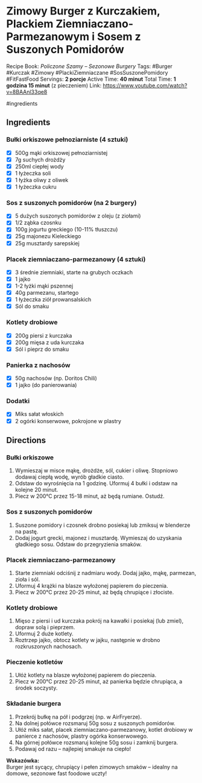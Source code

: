 # Zimowy Burger z Kurczakiem, Plackiem Ziemniaczano-Parmezanowym i Sosem z Suszonych Pomidorów

Recipe Book: *Policzone Szamy – Sezonowe Burgery*
Tags: #Burger #Kurczak #Zimowy #PlackiZiemniaczane #SosSuszonePomidory #FitFastFood
Servings: **2 porcje**
Active Time: **40 minut**
Total Time: **1 godzina 15 minut** (z pieczeniem)
Link: https://www.youtube.com/watch?v=8BAAnl33qe8

#ingredients 
## Ingredients

### Bułki orkiszowe pełnoziarniste (4 sztuki)
- [x] 500g mąki orkiszowej pełnoziarnistej
- [x] 7g suchych drożdży
- [x] 250ml ciepłej wody
- [x] 1 łyżeczka soli
- [x] 1 łyżka oliwy z oliwek
- [x] 1 łyżeczka cukru

### Sos z suszonych pomidorów (na 2 burgery)
- [x] 5 dużych suszonych pomidorów z oleju (z ziołami)
- [x] 1/2 ząbka czosnku
- [x] 100g jogurtu greckiego (10-11% tłuszczu)
- [x] 25g majonezu Kieleckiego
- [x] 25g musztardy sarepskiej

### Placek ziemniaczano-parmezanowy (4 sztuki)
- [x] 3 średnie ziemniaki, starte na grubych oczkach
- [x] 1 jajko
- [x] 1-2 łyżki mąki pszennej
- [x] 40g parmezanu, startego
- [x] 1 łyżeczka ziół prowansalskich
- [x] Sól do smaku

### Kotlety drobiowe
- [x] 200g piersi z kurczaka
- [x] 200g mięsa z uda kurczaka
- [x] Sól i pieprz do smaku

### Panierka z nachosów
- [x] 50g nachosów (np. Doritos Chili)
- [x] 1 jajko (do panierowania)

### Dodatki
- [x] Miks sałat włoskich
- [x] 2 ogórki konserwowe, pokrojone w plastry

## Directions

### Bułki orkiszowe
1. Wymieszaj w misce mąkę, drożdże, sól, cukier i oliwę. Stopniowo dodawaj ciepłą wodę, wyrób gładkie ciasto.
2. Odstaw do wyrośnięcia na 1 godzinę. Uformuj 4 bułki i odstaw na kolejne 20 minut.
3. Piecz w 200°C przez 15-18 minut, aż będą rumiane. Ostudź.

### Sos z suszonych pomidorów
1. Suszone pomidory i czosnek drobno posiekaj lub zmiksuj w blenderze na pastę.
2. Dodaj jogurt grecki, majonez i musztardę. Wymieszaj do uzyskania gładkiego sosu. Odstaw do przegryzienia smaków.

### Placek ziemniaczano-parmezanowy
1. Starte ziemniaki odciśnij z nadmiaru wody. Dodaj jajko, mąkę, parmezan, zioła i sól.
2. Uformuj 4 krążki na blasze wyłożonej papierem do pieczenia.
3. Piecz w 200°C przez 20-25 minut, aż będą chrupiące i złociste.

### Kotlety drobiowe
1. Mięso z piersi i ud kurczaka pokrój na kawałki i posiekaj (lub zmiel), dopraw solą i pieprzem.
2. Uformuj 2 duże kotlety.
3. Roztrzep jajko, obtocz kotlety w jajku, następnie w drobno rozkruszonych nachosach.

### Pieczenie kotletów
1. Ułóż kotlety na blasze wyłożonej papierem do pieczenia.
2. Piecz w 200°C przez 20-25 minut, aż panierka będzie chrupiąca, a środek soczysty.

### Składanie burgera
1. Przekrój bułkę na pół i podgrzej (np. w AirFryerze).
2. Na dolnej połówce rozsmaruj 50g sosu z suszonych pomidorów.
3. Ułóż miks sałat, placek ziemniaczano-parmezanowy, kotlet drobiowy w panierce z nachosów, plastry ogórka konserwowego.
4. Na górnej połówce rozsmaruj kolejne 50g sosu i zamknij burgera.
5. Podawaj od razu – najlepiej smakuje na ciepło!

**Wskazówka:**  
Burger jest sycący, chrupiący i pełen zimowych smaków – idealny na domowe, sezonowe fast foodowe uczty!